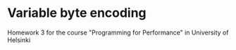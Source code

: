# Variable byte encoding
Homework 3 for the course "Programming for Performance" in University of Helsinki
